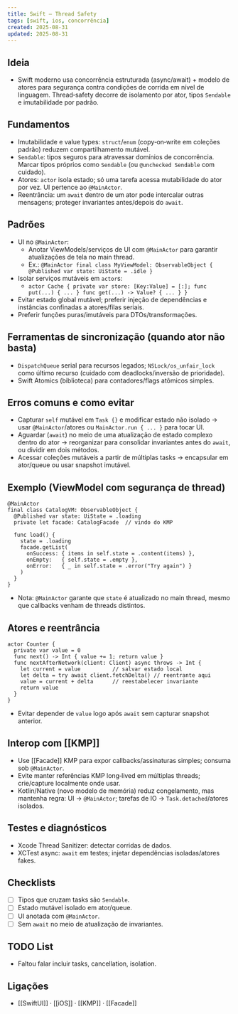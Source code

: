 ```yaml
---
title: Swift — Thread Safety
tags: [swift, ios, concorrência]
created: 2025-08-31
updated: 2025-08-31
---
```


## Ideia
- Swift moderno usa concorrência estruturada (async/await) + modelo de atores para segurança contra condições de corrida em nível de linguagem. Thread‑safety decorre de isolamento por ator, tipos `Sendable` e imutabilidade por padrão.

## Fundamentos
- Imutabilidade e value types: `struct`/`enum` (copy‑on‑write em coleções padrão) reduzem compartilhamento mutável.
- `Sendable`: tipos seguros para atravessar domínios de concorrência. Marcar tipos próprios como `Sendable` (ou `@unchecked Sendable` com cuidado).
- Atores: `actor` isola estado; só uma tarefa acessa mutabilidade do ator por vez. UI pertence ao `@MainActor`.
- Reentrância: um `await` dentro de um ator pode intercalar outras mensagens; proteger invariantes antes/depois do `await`.

## Padrões
- UI no `@MainActor`:
  - Anotar ViewModels/serviços de UI com `@MainActor` para garantir atualizações de tela no main thread.
  - Ex.: `@MainActor final class MyViewModel: ObservableObject { @Published var state: UiState = .idle }`
- Isolar serviços mutáveis em `actor`s:
  - `actor Cache { private var store: [Key:Value] = [:]; func put(...) { ... } func get(...) -> Value? { ... } }`
- Evitar estado global mutável; preferir injeção de dependências e instâncias confinadas a atores/filas seriais.
- Preferir funções puras/imutáveis para DTOs/transformações.

## Ferramentas de sincronização (quando ator não basta)
- `DispatchQueue` serial para recursos legados; `NSLock/os_unfair_lock` como último recurso (cuidado com deadlocks/inversão de prioridade).
- Swift Atomics (biblioteca) para contadores/flags atômicos simples.

## Erros comuns e como evitar
- Capturar `self` mutável em `Task {}` e modificar estado não isolado → usar `@MainActor`/atores ou `MainActor.run { ... }` para tocar UI.
- Aguardar (`await`) no meio de uma atualização de estado complexo dentro do ator → reorganizar para consolidar invariantes antes do `await`, ou dividir em dois métodos.
- Acessar coleções mutáveis a partir de múltiplas tasks → encapsular em ator/queue ou usar snapshot imutável.

## Exemplo (ViewModel com segurança de thread)
```
@MainActor
final class CatalogVM: ObservableObject {
  @Published var state: UiState = .loading
  private let facade: CatalogFacade  // vindo do KMP

  func load() {
    state = .loading
    facade.getList(
      onSuccess: { items in self.state = .content(items) },
      onEmpty:   { self.state = .empty },
      onError:   { _ in self.state = .error("Try again") }
    )
  }
}
```
- Nota: `@MainActor` garante que `state` é atualizado no main thread, mesmo que callbacks venham de threads distintos.

## Atores e reentrância
```
actor Counter {
  private var value = 0
  func next() -> Int { value += 1; return value }
  func nextAfterNetwork(client: Client) async throws -> Int {
    let current = value          // salvar estado local
    let delta = try await client.fetchDelta() // reentrante aqui
    value = current + delta      // reestabelecer invariante
    return value
  }
}
```
- Evitar depender de `value` logo após `await` sem capturar snapshot anterior.

## Interop com [[KMP]]
- Use [[Facade]] KMP para expor callbacks/assinaturas simples; consuma sob `@MainActor`.
- Evite manter referências KMP long‑lived em múltiplas threads; crie/capture localmente onde usar.
- Kotlin/Native (novo modelo de memória) reduz congelamento, mas mantenha regra: UI → `@MainActor`; tarefas de IO → `Task.detached`/atores isolados.

## Testes e diagnósticos
- Xcode Thread Sanitizer: detectar corridas de dados.
- XCTest async: `await` em testes; injetar dependências isoladas/atores fakes.

## Checklists
- [ ] Tipos que cruzam tasks são `Sendable`.
- [ ] Estado mutável isolado em ator/queue.
- [ ] UI anotada com `@MainActor`.
- [ ] Sem `await` no meio de atualização de invariantes.

## TODO List
* Faltou falar incluir tasks, cancellation, isolation.

## Ligações
- [[SwiftUI]] · [[iOS]] · [[KMP]] · [[Facade]]

